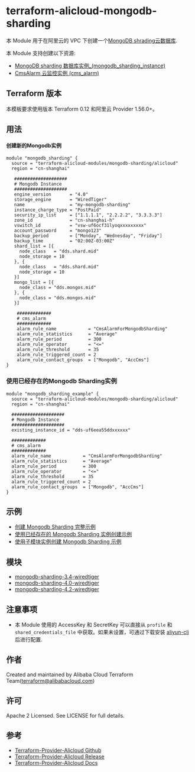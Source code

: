  terraform-alicloud-mongodb-sharding
=====================================================================


本 Module 用于在阿里云的 VPC 下创建一个[MongoDB shrading云数据库](https://help.aliyun.com/document_detail/26558.html). 

本 Module 支持创建以下资源:

* [MongoDB sharding 数据库实例_(mongodb_sharding_instance)](https://www.terraform.io/docs/providers/alicloud/r/mongodb_sharding_instance.html)
* [CmsAlarm 云监控实例 (cms_alarm)](https://www.terraform.io/docs/providers/alicloud/r/cms_alarm.html)

## Terraform 版本

本模板要求使用版本 Terraform 0.12 和阿里云 Provider 1.56.0+。

## 用法

#### 创建新的Mongodb实例

```hcl
module "mongodb_sharding" {
  source = "terraform-alicloud-modules/mongodb-sharding/alicloud"
  region = "cn-shanghai"
  
   ####################
   # Mongodb Instance
   ####################
   engine_version       = "4.0"
   storage_engine       = "WiredTiger"
   name                 = "my-mongodb-sharding"
   instance_charge_type = "PostPaid"
   security_ip_list     = ["1.1.1.1", "2.2.2.2", "3.3.3.3"]
   zone_id              = "cn-shanghai-h"
   vswitch_id           = "vsw-uf6ocf31lyoqxxxxxxxxx"
   account_password     = "mongo123"
   backup_period        = ["Monday", "Wednesday", "Friday"]
   backup_time          = "02:00Z-03:00Z"
   shard_list = [{
     node_class   = "dds.shard.mid"
     node_storage = 10
   }, {
     node_class   = "dds.shard.mid"
     node_storage = 10
   }]
   mongo_list = [{
     node_class = "dds.mongos.mid"
   }, {
     node_class = "dds.mongos.mid"
   }]
  
    #############
    # cms_alarm
    #############
    alarm_rule_name            = "CmsAlarmForMongodbSharding"
    alarm_rule_statistics      = "Average"
    alarm_rule_period          = 300
    alarm_rule_operator        = "<="
    alarm_rule_threshold       = 35
    alarm_rule_triggered_count = 2
    alarm_rule_contact_groups  = ["Mongodb", "AccCms"]
}
```

### 使用已经存在的Mongodb Sharding实例

```hcl
module "mongodb_sharding_example" {
  source = "terraform-alicloud-modules/mongodb-sharding/alicloud"
  region = "cn-shanghai"

  ####################
  # Mongodb Instance
  ####################
  existing_instance_id = "dds-uf6eea55ddxxxxxx"

  #############
  # cms_alarm
  #############
  alarm_rule_name            = "CmsAlarmForMongodbSharding"
  alarm_rule_statistics      = "Average"
  alarm_rule_period          = 300
  alarm_rule_operator        = "<="
  alarm_rule_threshold       = 35
  alarm_rule_triggered_count = 2
  alarm_rule_contact_groups  = ["Mongodb", "AccCms"]
}
```

## 示例

* [创建 Mongodb Sharding 完整示例](https://github.com/terraform-alicloud-modules/terraform-alicloud-mongodb-sharding/tree/master/examples/complete)
* [使用已经存在的 Mongodb Sharding 实例创建示例](https://github.com/terraform-alicloud-modules/terraform-alicloud-mongodb-sharding/tree/master/examples/using-existing-mongodb-sharding-instance)
* [使用子模块实例创建 Mongodb Sharding 示例](https://github.com/terraform-alicloud-modules/terraform-alicloud-mongodb-sharding/tree/master/examples/using-submodule-complete)

## 模块

* [mongodb-sharding-3.4-wiredtiger](https://github.com/terraform-alicloud-modules/terraform-alicloud-mongodb-sharding/tree/master/modules/mongodb-sharding-3.4-wiredtiger)
* [mongodb-sharding-4.0-wiredtiger](https://github.com/terraform-alicloud-modules/terraform-alicloud-mongodb-sharding/tree/master/modules/mongodb-sharding-4.0-wiredtiger)
* [mongodb-sharding-4.2-wiredtiger](https://github.com/terraform-alicloud-modules/terraform-alicloud-mongodb-sharding/tree/master/modules/mongodb-sharding-4.2-wiredtiger)

## 注意事项

* 本 Module 使用的 AccessKey 和 SecretKey 可以直接从 `profile` 和 `shared_credentials_file` 中获取。如果未设置，可通过下载安装 [aliyun-cli](https://github.com/aliyun/aliyun-cli#installation) 后进行配置.

作者
-------
Created and maintained by Alibaba Cloud Terraform Team(terraform@alibabacloud.com)

许可
----
Apache 2 Licensed. See LICENSE for full details.

参考
---------
* [Terraform-Provider-Alicloud Github](https://github.com/terraform-providers/terraform-provider-alicloud)
* [Terraform-Provider-Alicloud Release](https://releases.hashicorp.com/terraform-provider-alicloud/)
* [Terraform-Provider-Alicloud Docs](https://www.terraform.io/docs/providers/alicloud/index.html)


